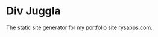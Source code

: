 # Div Juggla

The static site generator for my portfolio site [rysapps.com](https://www.rysapps.com).